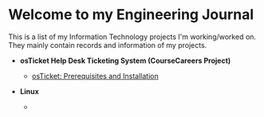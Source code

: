 # Welcome to my Engineering Journal
This is a list of my Information Technology projects I'm working/worked on. They mainly contain records and information of my projects.

- <b>osTicket Help Desk Ticketing System (CourseCareers Project)</b>
  - [osTicket: Prerequisites and Installation](https://github.com/eher97/osticket-prereqs)
 
- <b>Linux</b>
  - [](link)
